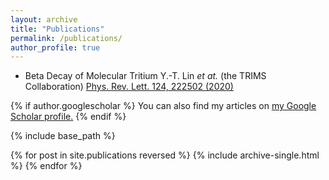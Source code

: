 ```yaml
---
layout: archive
title: "Publications"
permalink: /publications/
author_profile: true
---
```


* Beta Decay of Molecular Tritium
Y.-T. Lin *et at.* (the TRIMS Collaboration)
[Phys. Rev. Lett. 124, 222502 (2020)](https://journals.aps.org/prl/abstract/10.1103/PhysRevLett.124.222502)

{% if author.googlescholar %}
  You can also find my articles on <u><a href="{{author.googlescholar}}">my Google Scholar profile</a>.</u>
{% endif %}

{% include base_path %}

{% for post in site.publications reversed %}
  {% include archive-single.html %}
{% endfor %}

